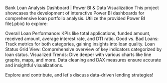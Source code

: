 
Bank Loan Analysis Dashboard | Power BI & Data Visualization
This project showcases the development of interactive Power BI dashboards for comprehensive loan portfolio analysis. Utilize the provided Power BI file(.pbix) to explore:

Overall Loan Performance: KPIs like total applications, funded amount, received amount, average interest rate, and DTI ratio.
Good vs. Bad Loans: Track metrics for both categories, gaining insights into loan quality.
Loan Status Grid View: Comprehensive overview of key indicators categorized by loan status.
Visualized Trends: Dive deeper with various charts like line graphs, maps, and more.
Data cleaning and DAX measures ensure accurate and insightful visualizations. 

Explore and contribute, and let's discuss data-driven lending strategies!
